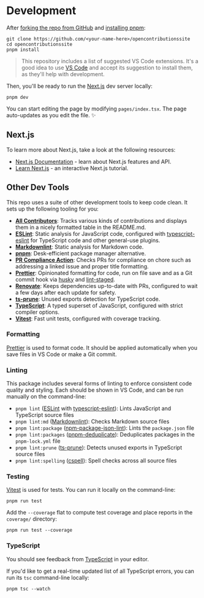 # Development

After [forking the repo from GitHub](https://help.github.com/articles/fork-a-repo) and [installing pnpm](https://pnpm.io/installation):

```shell
git clone https://github.com/<your-name-here>/opencontributionssite
cd opencontributionssite
pnpm install
```

> This repository includes a list of suggested VS Code extensions.
> It's a good idea to use [VS Code](https://code.visualstudio.com) and accept its suggestion to install them, as they'll help with development.

Then, you'll be ready to run the [Next.js](https://nextjs.org) dev server locally:

```shell
pnpm dev
```

You can start editing the page by modifying `pages/index.tsx`.
The page auto-updates as you edit the file. ✨

## Next.js

To learn more about Next.js, take a look at the following resources:

- [Next.js Documentation](https://nextjs.org/docs) - learn about Next.js features and API.
- [Learn Next.js](https://nextjs.org/learn) - an interactive Next.js tutorial.

## Other Dev Tools

This repo uses a suite of other development tools to keep code clean.
It sets up the following tooling for you:

- [**All Contributors**](https://allcontributors.org): Tracks various kinds of contributions and displays them in a nicely formatted table in the README.md.
- [**ESLint**](https://eslint.org): Static analysis for JavaScript code, configured with [typescript-eslint](https://typescript-eslint.io) for TypeScript code and other general-use plugins.
- [**Markdownlint**](https://github.com/DavidAnson/markdownlint): Static analysis for Markdown code.
- [**pnpm**](https://pnpm.io): Desk-efficient package manager alternative.
- [**PR Compliance Action**](https://github.com/mtfoley/pr-compliance-action): Checks PRs for compliance on chore such as addressing a linked issue and proper title formatting.
- [**Prettier**](https://prettier.io): Opinionated formatting for code, run on file save and as a Git commit hook via [husky](https://typicode.github.io/husky) and [lint-staged](https://github.com/okonet/lint-staged).
- [**Renovate**](https://docs.renovatebot.com): Keeps dependencies up-to-date with PRs, configured to wait a few days after each update for safety.
- [**ts-prune**](https://github.com/nadeesha/ts-prune): Unused exports detection for TypeScript code.
- [**TypeScript**](https://typescriptlang.org): A typed superset of JavaScript, configured with strict compiler options.
- [**Vitest**](https://vitest.dev): Fast unit tests, configured with coverage tracking.

### Formatting

[Prettier](https://prettier.io) is used to format code.
It should be applied automatically when you save files in VS Code or make a Git commit.

### Linting

This package includes several forms of linting to enforce consistent code quality and styling.
Each should be shown in VS Code, and can be run manually on the command-line:

- `pnpm lint` ([ESLint](https://eslint.org) with [typescript-eslint](https://typescript-eslint.io)): Lints JavaScript and TypeScript source files
- `pnpm lint:md` ([Markdownlint](https://github.com/DavidAnson/markdownlint)): Checks Markdown source files
- `pnpm lint:package` ([npm-package-json-lint](https://npmpackagejsonlint.org/)): Lints the `package.json` file
- `pnpm lint:packages` ([pnpm-deduplicate](https://github.com/ocavue/pnpm-deduplicate)): Deduplicates packages in the `pnpm-lock.yml` file
- `pnpm lint:prune` ([ts-prune](https://github.com/nadeesha/ts-prune)): Detects unused exports in TypeScript source files
- `pnpm lint:spelling` ([cspell](https://cspell.org)): Spell checks across all source files

### Testing

[Vitest](https://vitest.dev) is used for tests.
You can run it locally on the command-line:

```shell
pnpm run test
```

Add the `--coverage` flat to compute test coverage and place reports in the `coverage/` directory:

```shell
pnpm run test --coverage
```

### TypeScript

You should see feedback from [TypeScript](https://typescriptlang.org) in your editor.

If you'd like to get a real-time updated list of all TypeScript errors, you can run its `tsc` command-line locally:

```shell
pnpm tsc --watch
```
